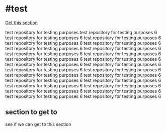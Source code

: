 #test
====
[Get this section](#section-get-it)

test repository for testing purposes
test repository for testing purposes
6
test repository for testing purposes
6
test repository for testing purposes
6
test repository for testing purposes
6
test repository for testing purposes
6
test repository for testing purposes
6
test repository for testing purposes
6
test repository for testing purposes
6
test repository for testing purposes
6
test repository for testing purposes
6
test repository for testing purposes
6
test repository for testing purposes
6
test repository for testing purposes
6
test repository for testing purposes
6
test repository for testing purposes
6
test repository for testing purposes
6
test repository for testing purposes
6
test repository for testing purposes
6
test repository for testing purposes
6
test repository for testing purposes
6
test repository for testing purposes
6
test repository for testing purposes
6
test repository for testing purposes
6
test repository for testing purposes
6
test repository for testing purposes
6



<a name="section-get-it"></a>
## section to get to

see if we can get to this section
